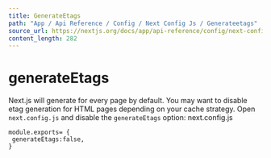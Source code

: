 ```yaml
---
title: GenerateEtags
path: "App / Api Reference / Config / Next Config Js / Generateetags"
source_url: https://nextjs.org/docs/app/api-reference/config/next-config-js/generateEtags
content_length: 282
---
```


# generateEtags
Next.js will generate for every page by default. You may want to disable etag generation for HTML pages depending on your cache strategy.
Open `next.config.js` and disable the `generateEtags` option:
next.config.js
```
module.exports= {
 generateEtags:false,
}
```
